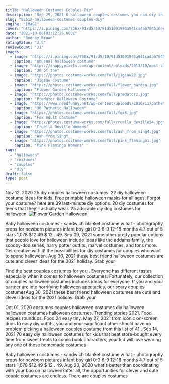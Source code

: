 ```yaml
---
title: "Halloween Costumes Couples Diy"
description: "Sep 29, 2021 6 halloween couples costumes you can diy in no time.  Piece together your diy halloween couples costume, and get a little crafty. Maybe you can even do each others"
slug: "58512-halloween-costumes-couples-diy"
engine: "IMAGE"
cover: "https://i.pinimg.com/736x/91/d5/10/91d51091993a941ca4a6704516ee3e05--original-halloween-costumes-halloween-couples.jpg"
date: "2021-10-06T03:12:26.683Z"
author: "Rodney Brown"
ratingValue: "3.9"
reviewCount: "31"
images:
  - image: "https://i.pinimg.com/736x/91/d5/10/91d51091993a941ca4a6704516ee3e05--original-halloween-costumes-halloween-couples.jpg"
    caption: "unusual halloween costume"
  - image: "https://snappypixels.com/wp-content/uploads/2013/10/most-clever-halloween-costumes-ever-15.jpg"
    caption: "30 of the"
  - image: "https://photos.costume-works.com/full/jigsaw22.jpg"
    caption: "Jigsaw Costume"
  - image: "https://photos.costume-works.com/full/flower_garden.jpg"
    caption: "Flower Garden Halloween"
  - image: "https://photos.costume-works.com/full/predator2.jpg"
    caption: "Predator Halloween Costume"
  - image: "https://www.needfunny.net/wp-content/uploads/2016/11/pathetic-halloween-costumes-1-1.jpg"
    caption: "30 Pathetic Halloween"
  - image: "https://photos.costume-works.com/full/fox6.jpg"
    caption: "Fox Adult Costume"
  - image: "http://photos.costume-works.com/full/cruella_deville54.jpg"
    caption: "Cruella Deville Womens"
  - image: "https://photos.costume-works.com/full/ash_from_sing4.jpg"
    caption: "Ash from Sing"
  - image: "https://photos.costume-works.com/full/pink_flamingo1.jpg"
    caption: "Pink Flamingo Womens"
tags:
  - "halloween"
  - "costumes"
  - "couples"
  - "diy"
draft: false
type: post
---
```


Nov 12, 2020 25 diy couples halloween costumes. 22 diy halloween costume ideas for kids. Free printable halloween masks for all ages. Forgot your costume? here are 39 last-minute diy options. 20 diy costumes for teens that they'll actually wear. 25 adorable diy dog costumes for halloween.
![Flower Garden Halloween](https://photos.costume-works.com/full/flower_garden.jpg "Flower Garden Halloween")

Baby halloween costumes - sandwich blanket costume w hat - photography props for newborn pictures infant boy girl 0-3 6-9 12-18 months 4.7 out of 5 stars 1,078 $12.49 $ 12 . 49. Sep 09, 2021 some other pretty popular options that people love for halloween include ideas like the addams family, the scooby-doo series, harry potter outfits, marvel costumes, and tons more. Get creative with it! the possibilities for diy costumes for couples who want to spend halloween. Aug 30, 2021 these best friend halloween costumes are cute and clever ideas for the 2021 holiday. Grab your
<!--inArticleAds-->

<!--galleryOne-->

Find the best couples costumes for you . Everyone has different tastes  especially when it comes to halloween costumes. Fortunately, our collection of couples halloween costumes includes ideas for everyone. If you and your partner are into horrifying halloween spectacles, our scary couples costumesAug 30, 2021 these best friend halloween costumes are cute and clever ideas for the 2021 holiday. Grab your
<!--inArticleAds-->

<!--galleryTwo-->

Oct 01, 2020 costumes couples halloween costumes diy halloween halloween costumes halloween costumes. Trending stories 2021. Food recipes roundups. Food 24 easy tiny. May 27, 2021 from iconic on-screen duos to easy diy outfits, you and your significant other should have no problem picking a halloween couples costume from this list of 41.. Sep 14, 2021 70 easy diy halloween costumes for kids that beat store-bought every time from sweet treats to comic book characters, your kid will love wearing any one of these homemade costumes
<!--galleryThree-->

Baby halloween costumes - sandwich blanket costume w hat - photography props for newborn pictures infant boy girl 0-3 6-9 12-18 months 4.7 out of 5 stars 1,078 $12.49 $ 12 . 49. Aug 20, 2020 what's better than coordinating with your boo on halloween?after all, the opportunities for clever and cute couple costumes are endless. There are couples costumes
